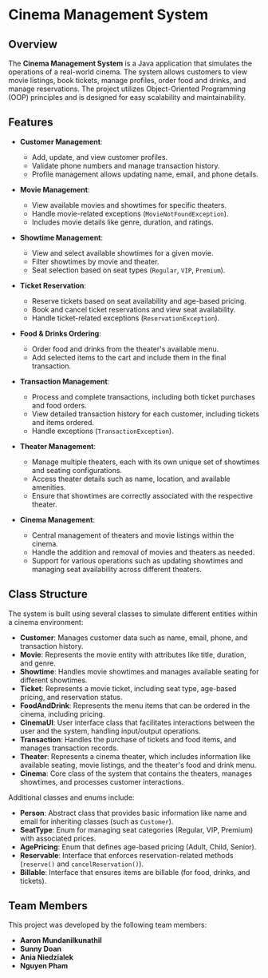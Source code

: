 # Cinema Management System

## Overview

The **Cinema Management System** is a Java application that simulates the operations of a real-world cinema. 
The system allows customers to view movie listings, book tickets, manage profiles, order food and drinks, and manage reservations. 
The project utilizes Object-Oriented Programming (OOP) principles and is designed for easy scalability and maintainability.

## Features

- **Customer Management**:
  - Add, update, and view customer profiles.
  - Validate phone numbers and manage transaction history.
  - Profile management allows updating name, email, and phone details.

- **Movie Management**:
  - View available movies and showtimes for specific theaters.
  - Handle movie-related exceptions (`MovieNotFoundException`).
  - Includes movie details like genre, duration, and ratings.

- **Showtime Management**:
  - View and select available showtimes for a given movie.
  - Filter showtimes by movie and theater.
  - Seat selection based on seat types (`Regular`, `VIP`, `Premium`).

- **Ticket Reservation**:
  - Reserve tickets based on seat availability and age-based pricing.
  - Book and cancel ticket reservations and view seat availability.
  - Handle ticket-related exceptions (`ReservationException`).

- **Food & Drinks Ordering**:
  - Order food and drinks from the theater's available menu.
  - Add selected items to the cart and include them in the final transaction.

- **Transaction Management**:
  - Process and complete transactions, including both ticket purchases and food orders.
  - View detailed transaction history for each customer, including tickets and items ordered.
  - Handle exceptions (`TransactionException`).

- **Theater Management**:
  - Manage multiple theaters, each with its own unique set of showtimes and seating configurations.
  - Access theater details such as name, location, and available amenities.
  - Ensure that showtimes are correctly associated with the respective theater.

- **Cinema Management**:
  - Central management of theaters and movie listings within the cinema.
  - Handle the addition and removal of movies and theaters as needed.
  - Support for various operations such as updating showtimes and managing seat availability across different theaters.

## Class Structure

The system is built using several classes to simulate different entities within a cinema environment:

- **Customer**: Manages customer data such as name, email, phone, and transaction history.
- **Movie**: Represents the movie entity with attributes like title, duration, and genre.
- **Showtime**: Handles movie showtimes and manages available seating for different showtimes.
- **Ticket**: Represents a movie ticket, including seat type, age-based pricing, and reservation status.
- **FoodAndDrink**: Represents the menu items that can be ordered in the cinema, including pricing.
- **CinemaUI**: User interface class that facilitates interactions between the user and the system, handling input/output operations.
- **Transaction**: Handles the purchase of tickets and food items, and manages transaction records.
- **Theater**: Represents a cinema theater, which includes information like available seating, movie listings, and the theater's food and drink menu.
- **Cinema**: Core class of the system that contains the theaters, manages showtimes, and processes customer interactions.

Additional classes and enums include:

- **Person**: Abstract class that provides basic information like name and email for inheriting classes (such as `Customer`).
- **SeatType**: Enum for managing seat categories (Regular, VIP, Premium) with associated prices.
- **AgePricing**: Enum that defines age-based pricing (Adult, Child, Senior).
- **Reservable**: Interface that enforces reservation-related methods (`reserve()` and `cancelReservation()`).
- **Billable**: Interface that ensures items are billable (for food, drinks, and tickets).

## Team Members

This project was developed by the following team members:

- **Aaron Mundanilkunathil**
- **Sunny Doan**
- **Ania Niedzialek**
- **Nguyen Pham**

